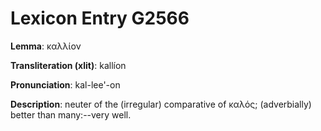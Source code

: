 # Lexicon Entry G2566

**Lemma**: καλλίον

**Transliteration (xlit)**: kallíon

**Pronunciation**: kal-lee'-on

**Description**:
neuter of the (irregular) comparative of καλός; (adverbially) better than many:--very well.
